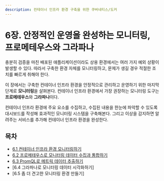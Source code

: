 ```yaml
---
description: 컨테이너 인프라 환경 구축을 위한 쿠버네티스/도커
---
```


# 6장. 안정적인 운영을 완성하는 모니터링, 프로메테우스와 그라파나

충분히 검증을 마친 배포된 애플리케이션이라도 상용 환경에서는 여러 가지 예외 상황이 발생할 수 있다. 따라서 구축한 환경 자체를 모니터링하고, 문제가 생길 경우 적절한 조치를 빠르게 취해야 한다.

이 장에서는 구축한 컨테이너 인프라 환경을 안정적으로 관리하고 운영하기 위한 마지막 단계로 **모니터링**을 살펴본다. 컨테이너 인프라 환경에서 가장 권장하는 모니터링 도구는 **프로메테우스**와 **그라파나**이다.

컨테이너 인프라 환경에 주요 요소를 수집하고, 수집된 내용을 한눈에 파악할 수 있도록 대시보드를 작성해 효과적인 모니터링 시스템을 구축해본다. 그리고 이상을 감지하면 알려주는 서비스를 추가해 컨테이너 인프라 환경을 완성한다.

## 목차

* [6.1 컨테이너 인프라 환경 모니터링하기](./1.md)
* [6.2 프로메테우스로 모니터링 데이터 수집과 통합하기](./2.md)
* [6.3 PromQL로 메트릭 데이터 추출하기](./3.md)
* [6.4 그라파나로 모니터링 데이터 시각화하기]
* [6.5 좀 더 견고한 모니터링 환경 만들기]